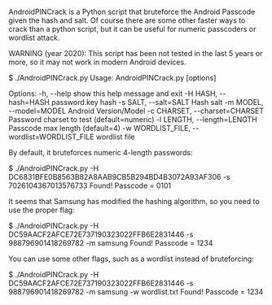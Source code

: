 AndroidPINCrack is a Python script that bruteforce the Android Passcode given the hash and salt.
Of course there are some other faster ways to crack than a python script, but it can be useful for numeric passcoders or wordlist attack.

WARNING (year 2020): This script has been not tested in the last 5 years or more, so it may not work in modern Android devices.

$ ./AndroidPINCrack.py 
Usage: AndroidPINCrack.py [options]

Options:
  -h, --help                                   show this help message and exit
  -H HASH, --hash=HASH                         password.key hash
  -s SALT, --salt=SALT                         Hash salt
  -m MODEL, --model=MODEL                      Android Version/Model
  -c CHARSET, --charset=CHARSET                Password charset to test (default=numeric)
  -l LENGTH, --length=LENGTH                   Passcode max length (default=4)
  -w WORDLIST_FILE, --wordlist=WORDLIST_FILE   wordlist file

By default, it bruteforces numeric 4-length passwords:

$ ./AndroidPINCrack.py -H DC6831BFE0B8563B82A8AAB9CB5B294BD4B3072A93AF306 -s 7026104367013576733
Found! Passcode = 0101

It seems that Samsung has modified the hashing algorithm, so you need to use the proper flag:

$ ./AndroidPINCrack.py -H DC59AACF2AFCE72E737190323022FFB6E2831446 -s 988796901418269782 -m samsung
Found! Passcode = 1234

You can use some other flags, such as a wordlist instead of bruteforcing:

$ ./AndroidPINCrack.py -H DC59AACF2AFCE72E737190323022FFB6E2831446 -s 988796901418269782 -m samsung -w wordlist.txt
Found! Passcode = 1234

